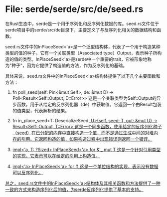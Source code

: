 # File: serde/serde/src/de/seed.rs

在Rust生态中，serde是一个用于序列化和反序列化数据的库。seed.rs文件位于serde项目中的serde/src/de目录下，主要定义了与反序列化相关的数据结构和函数。

seed.rs文件中的InPlaceSeed<'a>是一个泛型结构体，代表了一个用于构造某种类型的值的种子。它有一个关联类型（Associated type）Output，表示种子所构造的值的类型。InPlaceSeed<'a>是serde中一个重要的trait，它被形象地称为"种子"，因为它提供了构造值的方法，作为反序列化的基础。

具体来说，seed.rs文件中的InPlaceSeed<'a>结构体提供了以下几个主要函数和方法：

1. fn poll_seed<D>(self: Pin<&mut Self>, de: &mut D) -> Poll<Result<Self::Output, D::Error>>
   这是一个关联类型为Self::Output的异步函数，用于从给定的反序列化器（de）中获取值。它返回一个由Result包装的值类型，代表解析的结果。

2. fn in_place_seed<T: DeserializeSeed<U>, U>(self, seed: T, out: &mut U) -> Result<Self::Output, T::Error>
   这是一个同步函数，使用给定的反序列化种子（seed）在已分配的内存中直接构造一个值，而不是通过生成中间的对堆内存的引用。它返回构造的值，如果构造过程中出现错误则返回一个错误。

3. impl<'a, T: ?Sized> InPlaceSeed<'a> for &'_ mut T
   这是一个针对引用类型的实现，它表示可以在给定的引用上构造值。

4. impl<'a> InPlaceSeed<'a> for ()
   这是一个单位结构的实现，表示没有数据可以反序列化。

总之，seed.rs文件中的InPlaceSeed<'a>结构体及其相关函数和方法提供了一种一致的方式来构造序列化后的值，为serde反序列化提供了基本的支持。

